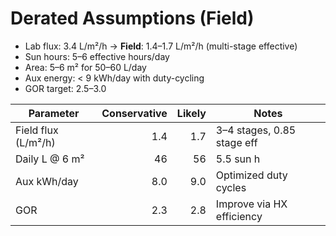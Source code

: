 # Derated Assumptions (Field)
- Lab flux: 3.4 L/m²/h → **Field**: 1.4–1.7 L/m²/h (multi-stage effective)
- Sun hours: 5–6 effective hours/day
- Area: 5–6 m² for 50–60 L/day
- Aux energy: < 9 kWh/day with duty-cycling
- GOR target: 2.5–3.0

| Parameter        | Conservative | Likely | Notes |
|---|---:|---:|---|
| Field flux (L/m²/h) | 1.4 | 1.7 | 3–4 stages, 0.85 stage eff |
| Daily L @ 6 m²      | 46  | 56  | 5.5 sun h |
| Aux kWh/day         | 8.0 | 9.0 | Optimized duty cycles |
| GOR                 | 2.3 | 2.8 | Improve via HX efficiency |
